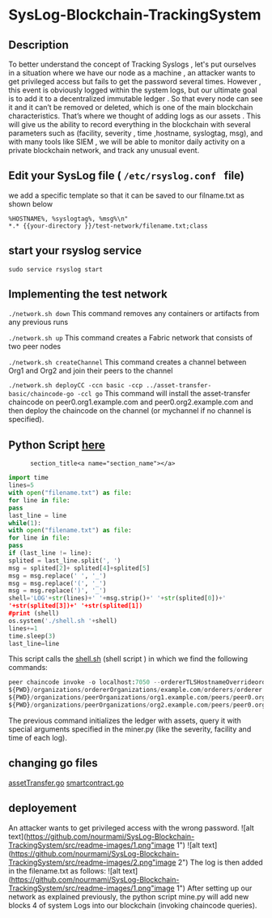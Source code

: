 # SysLog-Blockchain-TrackingSystem




## Description

To better understand the concept of Tracking Syslogs , let's put ourselves in a situation
where we have our node as a machine , an attacker wants to get privileged access but fails to get the
password several times. However , this event is obviously logged within the system logs, but our
ultimate goal is to add it to a decentralized immutable ledger . So that every node can see it and it can’t
be removed or deleted, which is one of the main blockchain characteristics.
That’s where we thought of adding logs as our assets . This will give us the ability to record everything
in the blockchain with several parameters such as (facility, severity , time ,hostname, syslogtag, msg),
and with many tools like SIEM , we will be able to monitor daily activity on a private blockchain network,
and track any unusual event.


## Edit your SysLog file ( `/etc/rsyslog.conf ` file)
we add a specific template so that it can be saved to our filname.txt as shown below

```shell $template class, "%syslogseverity%, %syslogfacility%, %timegenerated%,
%HOSTNAME%, %syslogtag%, %msg%\n"
*.* {{your-directory }}/test-network/filename.txt;class 
```

## start your rsyslog service 
``` sudo service rsyslog start ```
## Implementing the test network
``` ./network.sh down ``` This command removes any containers or artifacts from any previous runs

``` ./network.sh up ``` This command creates a Fabric network that consists of two peer nodes

``` ./network.sh createChannel ``` This command creates a channel between Org1 and Org2 and join their
peers to the channel

``` ./network.sh deployCC -ccn basic -ccp ../asset-transfer-basic/chaincode-go -ccl go ``` This command will install the asset-transfer chaincode on peer0.org1.example.com and
peer0.org2.example.com and then deploy the chaincode on the channel (or mychannel if no channel is
specified).


## Python Script  [here](../scripts/mine.py)
          section_title<a name="section_name"></a>
```python import os
import time
lines=5
with open("filename.txt") as file:
for line in file:
pass
last_line = line
while(1):
with open("filename.txt") as file:
for line in file:
pass
if (last_line != line):
splited = last_line.split(', ')
msg = splited[2]+ splited[4]+splited[5]
msg = msg.replace(' ', '_')
msg = msg.replace('(', '_')
msg = msg.replace(')', '_')
shell='LOG'+str(lines)+' '+msg.strip()+' '+str(splited[0])+'
'+str(splited[3])+' '+str(splited[1])
#print (shell)
os.system('./shell.sh '+shell)
lines+=1
time.sleep(3)
last_line=line
```

This script calls the [shell.sh](../scripts/shell.sh) (shell script ) in which we find the following commands:

```python
peer chaincode invoke -o localhost:7050 --ordererTLSHostnameOverrideorderer.example.com --tls --cafile
${PWD}/organizations/ordererOrganizations/example.com/orderers/orderer.example.com/msp/tlscacerts/tlsca.example.com-cert.pem -C mychannel -n basic --peerAddresseslocalhost:7051 --tlsRootCertFiles
${PWD}/organizations/peerOrganizations/org1.example.com/peers/peer0.org1.example.com/tls/ca.crt --peerAddresses localhost:9051 --tlsRootCertFiles
${PWD}/organizations/peerOrganizations/org2.example.com/peers/peer0.org2.example.com/tls/ca.crt -c '{"function":"CreateAsset","Args ["'$1'","'$2'","'$3'","'$4'","'$5'"]}'
```

The previous command initializes the ledger with assets, query it with special arguments specified in
the miner.py (like the severity, facility and time of each log).

## changing go files 
[assetTransfer.go](..\asset-transfer-ledger-queries\chaincode-go\asset_transfer_ledger_chaincode.go)
[smartcontract.go](..\asset-transfer-abac\chaincode-go\smartContract.go)

## deployement 

An attacker wants to get privileged access with the wrong password.
![alt text](https://github.com/nourmami/SysLog-Blockchain-TrackingSystem/src/readme-images/1.png"image 1")
![alt text](https://github.com/nourmami/SysLog-Blockchain-TrackingSystem/src/readme-images/2.png"image 2")
The log is then added in the filename.txt as follows:
![alt text](https://github.com/nourmami/SysLog-Blockchain-TrackingSystem/src/readme-images/1.png"image 1")
After setting up our network as explained previously, the python script mine.py will add new blocks
4
of system Logs into our blockchain (invoking chaincode queries).


